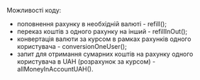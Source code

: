 Можливості коду:

- поповнення рахунку в необхідній валюті - refill();
- переказ коштів з одного рахунку на інший - refillInOut();
- конвертація валюти за курсом в рамках рахунків одного користувача - conversionOneUser();
- запит для отримання сумарних коштів на рахунку одного користувача в UAH (розрахунок за курсом) - allMoneyInAccountUAH().
